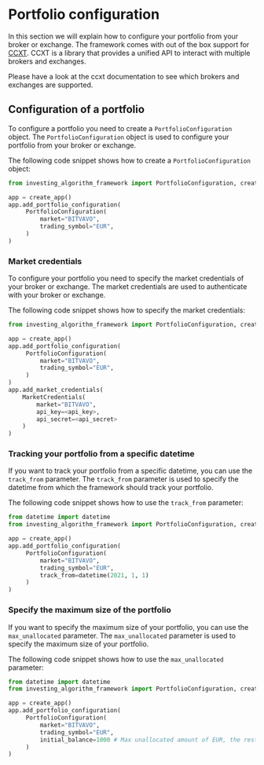 ---
---
# Portfolio configuration
In this section we will explain how to configure your portfolio from your broker or exchange.
The framework comes with out of the box support for [CCXT](https://github.com/ccxt/ccxt).
CCXT is a library that provides a unified API to interact with multiple brokers and exchanges.

Please have a look at the ccxt documentation to see which brokers and exchanges are supported.

## Configuration of a portfolio
To configure a portfolio you need to create a `PortfolioConfiguration` object.
The `PortfolioConfiguration` object is used to configure your portfolio from your broker or exchange.

The following code snippet shows how to create a `PortfolioConfiguration` object:

```python
from investing_algorithm_framework import PortfolioConfiguration, create_app

app = create_app()
app.add_portfolio_configuration(
     PortfolioConfiguration(
         market="BITVAVO",
         trading_symbol="EUR",
     )
)
```

### Market credentials
To configure your portfolio you need to specify the market credentials of your broker or exchange.
The market credentials are used to authenticate with your broker or exchange.

The following code snippet shows how to specify the market credentials:

```python
from investing_algorithm_framework import PortfolioConfiguration, create_app, MarketCredentials

app = create_app()
app.add_portfolio_configuration(
     PortfolioConfiguration(
         market="BITVAVO",
         trading_symbol="EUR",
     )
)
app.add_market_credentials(
    MarketCredentials(
        market="BITVAVO",
        api_key=<api_key>,
        api_secret=<api_secret>
    )
)
```

### Tracking your portfolio from a specific datetime
If you want to track your portfolio from a specific datetime, you can use the `track_from` parameter.
The `track_from` parameter is used to specify the datetime from which the framework should track your portfolio.

The following code snippet shows how to use the `track_from` parameter:

```python
from datetime import datetime
from investing_algorithm_framework import PortfolioConfiguration, create_app

app = create_app()
app.add_portfolio_configuration(
     PortfolioConfiguration(
         market="BITVAVO",
         trading_symbol="EUR",
         track_from=datetime(2021, 1, 1)
     )
)
```

### Specify the maximum size of the portfolio
If you want to specify the maximum size of your portfolio, you can use the `max_unallocated` parameter.
The `max_unallocated` parameter is used to specify the maximum size of your portfolio.

The following code snippet shows how to use the `max_unallocated` parameter:

```python
from datetime import datetime
from investing_algorithm_framework import PortfolioConfiguration, create_app

app = create_app()
app.add_portfolio_configuration(
     PortfolioConfiguration(
         market="BITVAVO",
         trading_symbol="EUR",
         initial_balance=1000 # Max unallocated amount of EUR, the rest of your balance of eur at the exchange will be untouched 
     )
)
```